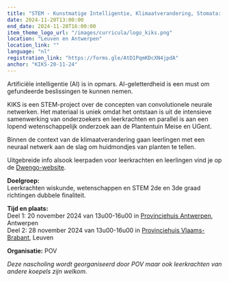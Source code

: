 ```yaml
---
title: "STEM - Kunstmatige Intelligentie, Klimaatverandering, Stomata: KIKS"
date: 2024-11-20T13:00:00
end_date: 2024-11-28T16:00:00
item_theme_logo_url: "/images/curricula/logo_kiks.png"
location: "Leuven en Antwerpen"
location_link: ""
language: "nl"
registration_link: "https://forms.gle/AtD1PqmKDcXN4jpdA"
anchor: "KIKS-20-11-24"
---
```


Artificiële intelligentie (AI) is in opmars. AI-geletterdheid is een must om gefundeerde beslissingen te kunnen nemen.

KIKS is een STEM-project over de concepten van convolutionele neurale netwerken. 
Het materiaal is uniek omdat het ontstaan is uit de intensieve samenwerking van onderzoekers en leerkrachten en parallel is aan een lopend wetenschappelijk onderzoek aan de Plantentuin Meise en UGent.

Binnen de context van de klimaatverandering gaan leerlingen met een neuraal netwerk aan de slag om huidmondjes van planten te tellen.

Uitgebreide info alsook leerpaden voor leerkrachten en leerlingen vind je op de [Dwengo-website](www.dwengo.org/kiks).

**Doelgroep:**<br>
Leerkrachten wiskunde, wetenschappen en STEM 2de en 3de graad richtingen dubbele finaliteit.<br>

**Tijd en plaats:**<br>
Deel 1: 20 november 2024 van 13u00-16u00 in [Provinciehuis Antwerpen](https://www.google.be/maps/place/Kon.+Elisabethlei+22,+2018+Antwerpen/@51.1992917,4.4080267,17z/data=!3m1!4b1!4m6!3m5!1s0x47c3f6dfccd4933d:0x63176a6ddd452718!8m2!3d51.1992917!4d4.4106016!16s%2Fg%2F11c5l59m2s?hl=nl&entry=ttu), Antwerpen<br>
Deel 2: 28 november 2024 van 13u00-16u00 in [Provinciehuis Vlaams-Brabant](https://www.google.be/maps/place/Provincieplein+1,+3010+Leuven/@50.8769717,4.7168358,16z/data=!3m1!4b1!4m6!3m5!1s0x47c1672af26ce57d:0xa9c1d72bdf235ab6!8m2!3d50.8769717!4d4.7168358!16s%2Fg%2F11c5nbbsdk?hl=nl&entry=ttu), Leuven

**Organisatie:** POV

*Deze nascholing wordt georganiseerd door POV maar ook leerkrachten van andere koepels zijn welkom.*
